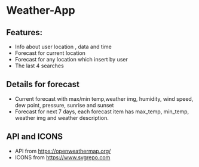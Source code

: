 # Weather-App

## **Features**:
- Info about user location , data and time
- Forecast for current location
- Forecast for any location which insert by user
- The last 4 searches

## **Details for forecast**
- Current forecast with max/min temp,weather img, humidity, wind speed, dew point, pressure, sunrise and sunset
- Forecast for next 7 days, each forecast item has max_temp, min_temp, weather img and weather description.

## **API and ICONS**
- API from https://openweathermap.org/
- ICONS from https://www.svgrepo.com
